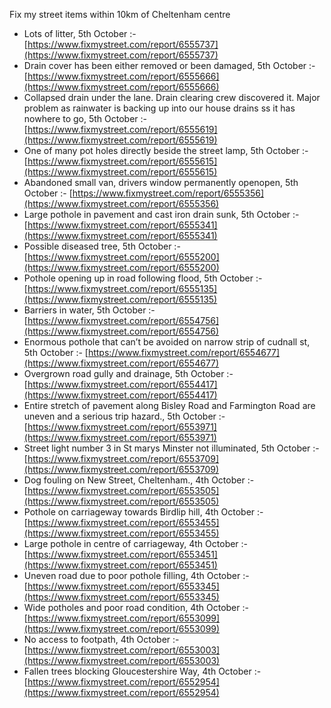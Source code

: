Fix my street items within 10km of Cheltenham centre

<!-- fix_marker starts -->

- Lots of litter, 5th October :- [https://www.fixmystreet.com/report/6555737](https://www.fixmystreet.com/report/6555737)
- Drain cover has been either removed or been damaged, 5th October :- [https://www.fixmystreet.com/report/6555666](https://www.fixmystreet.com/report/6555666)
- Collapsed drain under the lane. Drain clearing crew discovered it. Major problem as rainwater is backing up into our house drains ss it has nowhere to go, 5th October :- [https://www.fixmystreet.com/report/6555619](https://www.fixmystreet.com/report/6555619)
- One of many pot holes directly beside the street lamp, 5th October :- [https://www.fixmystreet.com/report/6555615](https://www.fixmystreet.com/report/6555615)
- Abandoned small van, drivers window permanently openopen, 5th October :- [https://www.fixmystreet.com/report/6555356](https://www.fixmystreet.com/report/6555356)
- Large pothole in pavement and cast iron drain sunk, 5th October :- [https://www.fixmystreet.com/report/6555341](https://www.fixmystreet.com/report/6555341)
- Possible diseased tree, 5th October :- [https://www.fixmystreet.com/report/6555200](https://www.fixmystreet.com/report/6555200)
- Pothole opening up in road following flood, 5th October :- [https://www.fixmystreet.com/report/6555135](https://www.fixmystreet.com/report/6555135)
- Barriers in water, 5th October :- [https://www.fixmystreet.com/report/6554756](https://www.fixmystreet.com/report/6554756)
- Enormous pothole that can’t be avoided on narrow strip of cudnall st, 5th October :- [https://www.fixmystreet.com/report/6554677](https://www.fixmystreet.com/report/6554677)
- Overgrown road gully and drainage, 5th October :- [https://www.fixmystreet.com/report/6554417](https://www.fixmystreet.com/report/6554417)
- Entire stretch of pavement along Bisley Road and Farmington Road are uneven and a serious trip hazard., 5th October :- [https://www.fixmystreet.com/report/6553971](https://www.fixmystreet.com/report/6553971)
- Street light number 3 in St marys Minster not illuminated, 5th October :- [https://www.fixmystreet.com/report/6553709](https://www.fixmystreet.com/report/6553709)
- Dog fouling on New Street, Cheltenham., 4th October :- [https://www.fixmystreet.com/report/6553505](https://www.fixmystreet.com/report/6553505)
- Pothole on carriageway towards Birdlip hill, 4th October :- [https://www.fixmystreet.com/report/6553455](https://www.fixmystreet.com/report/6553455)
- Large pothole in centre of carriageway, 4th October :- [https://www.fixmystreet.com/report/6553451](https://www.fixmystreet.com/report/6553451)
- Uneven road due to poor pothole filling, 4th October :- [https://www.fixmystreet.com/report/6553345](https://www.fixmystreet.com/report/6553345)
- Wide potholes and poor road condition, 4th October :- [https://www.fixmystreet.com/report/6553099](https://www.fixmystreet.com/report/6553099)
- No access to footpath, 4th October :- [https://www.fixmystreet.com/report/6553003](https://www.fixmystreet.com/report/6553003)
- Fallen trees blocking Gloucestershire Way, 4th October :- [https://www.fixmystreet.com/report/6552954](https://www.fixmystreet.com/report/6552954)

<!-- fix_marker ends -->